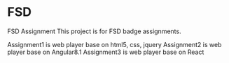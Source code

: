 # FSD
FSD Assignment
This project is for FSD badge assignments.

Assignment1 is web player base on html5, css, jquery
Assignment2 is web player base on Angular8.1
Assignment3 is web player base on React
